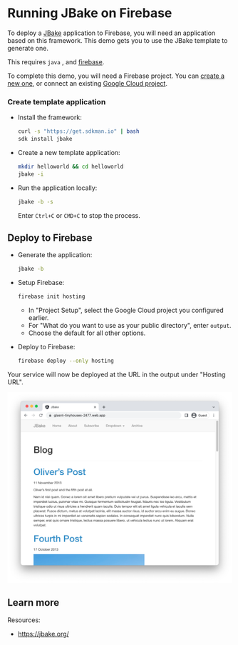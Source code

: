 # Running JBake on Firebase

To deploy a [JBake](https://jbake.org/) application to Firebase, you will need an application
based on this framework. This demo gets you to use the JBake template to generate one. 

This requires `java`
, and [firebase](https://cloud.google.com/firestore/docs/client/get-firebase).



To complete this demo, you will need a Firebase project. You can [create a new one](https://console.firebase.google.com/u/0/?pli=1), or connect an existing [Google Cloud project](https://cloud.google.com/firestore/docs/client/get-firebase).


### Create template application


* Install the framework:

    ```bash
    curl -s "https://get.sdkman.io" | bash
    sdk install jbake

    ```
    
    

* Create a new template application:

    ```bash
    mkdir helloworld && cd helloworld
    jbake -i

    ```




* Run the application locally:

    ```bash
    jbake -b -s
    ```

    

    Enter `Ctrl+C` or `CMD+C` to stop the process.




## Deploy to Firebase

* Generate the application: 

    ```bash
    jbake -b
    ```

* Setup Firebase: 

    ```bash
    firebase init hosting
    ```

    * In "Project Setup", select the Google Cloud project you configured earlier.
    * For "What do you want to use as your public directory", enter `output`.
    * Choose the default for all other options.

* Deploy to Firebase: 

    ```bash
    firebase deploy --only hosting
    ```

Your service will now be deployed at the URL in the output under "Hosting URL".

![Example JBake deployment](example.png)



## Learn more

Resources: 

- https://jbake.org/
